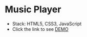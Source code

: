 # Music Player
  - Stack: HTML5, CSS3, JavaScript
  - Click the link to see [DEMO](https://Bishk0.github.io/music-player/)